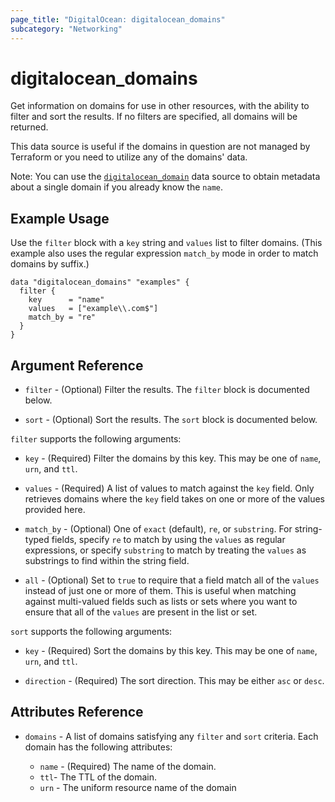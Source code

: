 ```yaml
---
page_title: "DigitalOcean: digitalocean_domains"
subcategory: "Networking"
---
```


# digitalocean_domains

Get information on domains for use in other resources, with the ability to filter and sort the results.
If no filters are specified, all domains will be returned.

This data source is useful if the domains in question are not managed by Terraform or you need to
utilize any of the domains' data.

Note: You can use the [`digitalocean_domain`](domain) data source to obtain metadata
about a single domain if you already know the `name`.

## Example Usage

Use the `filter` block with a `key` string and `values` list to filter domains. (This example
also uses the regular expression `match_by` mode in order to match domains by suffix.)

```hcl
data "digitalocean_domains" "examples" {
  filter {
    key      = "name"
    values   = ["example\\.com$"]
    match_by = "re"
  }
}
```

## Argument Reference

* `filter` - (Optional) Filter the results.
  The `filter` block is documented below.

* `sort` - (Optional) Sort the results.
  The `sort` block is documented below.

`filter` supports the following arguments:

* `key` - (Required) Filter the domains by this key. This may be one of `name`, `urn`, and `ttl`.

* `values` - (Required) A list of values to match against the `key` field. Only retrieves domains
  where the `key` field takes on one or more of the values provided here.

* `match_by` - (Optional) One of `exact` (default), `re`, or `substring`. For string-typed fields, specify `re` to
  match by using the `values` as regular expressions, or specify `substring` to match by treating the `values` as
  substrings to find within the string field.
  
* `all` - (Optional) Set to `true` to require that a field match all of the `values` instead of just one or more of
  them. This is useful when matching against multi-valued fields such as lists or sets where you want to ensure
  that all of the `values` are present in the list or set.

`sort` supports the following arguments:

* `key` - (Required) Sort the domains by this key. This may be one of `name`, `urn`, and `ttl`.

* `direction` - (Required) The sort direction. This may be either `asc` or `desc`.

## Attributes Reference

* `domains` - A list of domains satisfying any `filter` and `sort` criteria. Each domain has the following attributes:  

  - `name` - (Required) The name of the domain.
  - `ttl`-  The TTL of the domain.
  - `urn` - The uniform resource name of the domain
